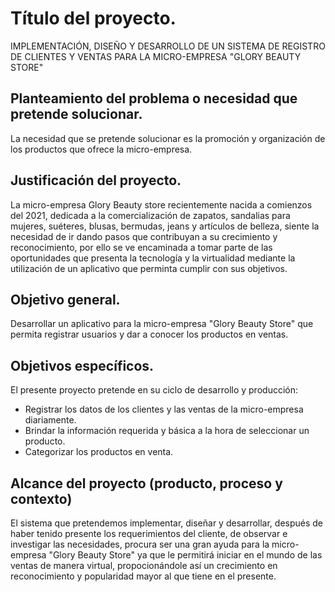 # Título del proyecto.
IMPLEMENTACIÓN, DISEÑO Y DESARROLLO DE UN SISTEMA DE REGISTRO  DE CLIENTES Y VENTAS PARA LA MICRO-EMPRESA "GLORY BEAUTY STORE"

## Planteamiento del problema o necesidad que pretende solucionar.
La necesidad que se pretende solucionar es la promoción y organización de los productos que ofrece la micro-empresa.

## Justificación del proyecto.
La micro-empresa Glory Beauty store recientemente nacida a comienzos del 2021, dedicada a la comercialización de zapatos, sandalias para mujeres, suéteres, blusas, bermudas, jeans y artículos de belleza, siente la necesidad de ir dando pasos que contribuyan a su crecimiento y reconocimiento, por ello se ve encaminada a tomar parte de las oportunidades que presenta la tecnología y la virtualidad mediante la utilización de un aplicativo que perminta cumplir con sus objetivos.

## Objetivo general.
Desarrollar un aplicativo para la micro-empresa "Glory Beauty Store" que permita registrar usuarios y dar a conocer los productos en ventas.

## Objetivos específicos.
El presente proyecto pretende en su ciclo de desarrollo y producción:
- Registrar los datos de los clientes y las ventas de la micro-empresa diariamente.
- Brindar la información requerida y básica a la hora de seleccionar un producto.
- Categorizar los productos en venta.

## Alcance del proyecto (producto, proceso y contexto)
El sistema que pretendemos implementar, diseñar y desarrollar, después de haber tenido presente los requerimientos del cliente, de observar e investigar las necesidades, procura ser una gran ayuda para la micro-empresa "Glory Beauty Store" ya que le permitirá iniciar en el mundo de las ventas de manera virtual, propocionándole así un crecimiento en reconocimiento y popularidad mayor al que tiene en el presente.






